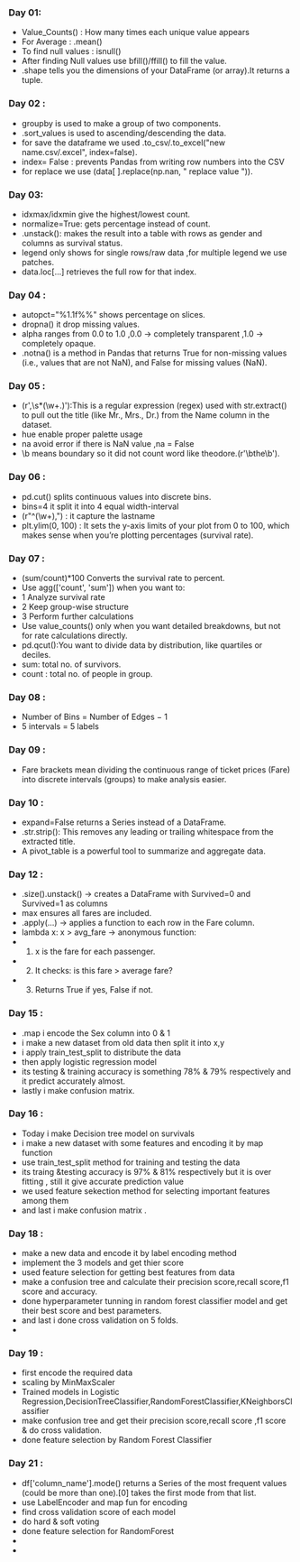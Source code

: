 ### Day 01:
- Value_Counts() : How many times each unique value appears
- For Average : .mean()
- To find null values : isnull() 
- After finding Null values use bfill()/ffill() to fill the value.
- .shape tells you the dimensions of your DataFrame (or array).It returns a tuple.

### Day 02 :
  - groupby is used to make a group of two components.
  - .sort_values is used to ascending/descending the data.
  - for save the dataframe we used .to_csv/.to_excel("new name.csv/.excel", index=false).
  - index= False : prevents Pandas from writing row numbers into the CSV
  - for replace we use (data[ ].replace(np.nan, " replace value ")).

### Day 03:
- idxmax/idxmin give the highest/lowest count.
- normalize=True: gets percentage instead of count.
- .unstack(): makes the result into a table with rows as gender and columns as survival status.
- legend only shows for single rows/raw data ,for multiple legend we use patches.
- data.loc[...] retrieves the full row for that index.

### Day 04 :
- autopct="%1.1f%%" shows percentage on slices.
- dropna() it drop missing values.
- alpha ranges from 0.0 to 1.0 ,0.0 → completely transparent ,1.0 → completely opaque.
- .notna() is a method in Pandas that returns True for non-missing values (i.e., values that are not NaN), and False for missing values (NaN).
### Day 05 :
- (r',\s*(\w+\.)'):This is a regular expression (regex) used with str.extract() to pull out the title (like Mr., Mrs., Dr.) from the Name column in the  dataset.
- hue enable proper palette usage
- na avoid error if there is NaN value ,na = False
- \b means boundary so it did not count word like theodore.(r'\bthe\b').

### Day 06 :
- pd.cut() splits continuous values into discrete bins.
- bins=4 it split it into 4 equal width-interval
- (r"^(\w+),") : it capture the lastname 
- plt.ylim(0, 100) : It sets the y-axis limits of your plot from 0 to 100, which makes sense when you’re plotting percentages (survival rate).

### Day 07 :
- (sum/count)*100	Converts the survival rate to percent.
- Use agg(['count', 'sum']) when you want to:
- 1 Analyze survival rate
- 2 Keep group-wise structure
- 3 Perform further calculations
- Use value_counts() only when you want detailed breakdowns, but not for rate calculations directly.
- pd.qcut():You want to divide data by distribution, like quartiles or deciles.
- sum: total no. of survivors.
- count : total no. of people in group.

### Day 08 : 
- Number of Bins = Number of Edges − 1
- 5 intervals = 5 labels

### Day 09 :
- Fare brackets mean dividing the continuous range of ticket prices (Fare) into discrete intervals (groups) to make analysis easier.

### Day 10 :
- expand=False returns a Series instead of a DataFrame.
- .str.strip(): This removes any leading or trailing whitespace from the extracted title.
- A pivot_table is a powerful tool to summarize and aggregate data.

### Day 12 :
- .size().unstack() → creates a DataFrame with Survived=0 and Survived=1 as columns
-  max ensures all fares are included.
- .apply(...) → applies a function to each row in the Fare column.
- lambda x: x > avg_fare → anonymous function:
-   1) x is the fare for each passenger.
-   2) It checks: is this fare > average fare?
-   3) Returns True if yes, False if not.
 
### Day 15 :
- .map i encode the Sex column into 0 & 1
- i make a new dataset from old data then split it into x,y
- i apply train_test_split to distribute the data
- then apply logistic regression model
- its testing & training accuracy is something 78% & 79% respectively and it predict accurately almost.
- lastly i make confusion matrix.

### Day 16 :
- Today i make Decision tree model on survivals
- i make a new dataset with some features and encoding it by map function
- use train_test_split method for training and testing the data
- its traing &testing accuracy is 97% & 81% respectively but it is over fitting , still it give accurate prediction value
- we used feature sekection method for selecting important features among them
- and last i make confusion matrix .

### Day 18 :
- make a new data and encode it by label encoding method
- implement the 3 models and get thier score
- used feature selection for getting best features from data
- make a confusion tree and calculate their precision score,recall score,f1 score and accuracy.
- done hyperparameter tunning in random forest classifier model and get their best score and best parameters.
- and last i done cross validation on 5 folds.
- 

### Day 19 :
- first encode the required data
- scaling by MinMaxScaler
- Trained models in Logistic Regression,DecisionTreeClassifier,RandomForestClassifier,KNeighborsClassifier
- make confusion tree and get their precision score,recall score ,f1 score & do cross validation.
- done feature selection by Random Forest Classifier

### Day 21 :
- df['column_name'].mode() returns a Series of the most frequent values (could be more than one).[0] takes the first mode from that list.
- use LabelEncoder and map fun for encoding
- find cross validation score of each model
- do hard & soft voting
- done feature selection for RandomForest
- 
- 

